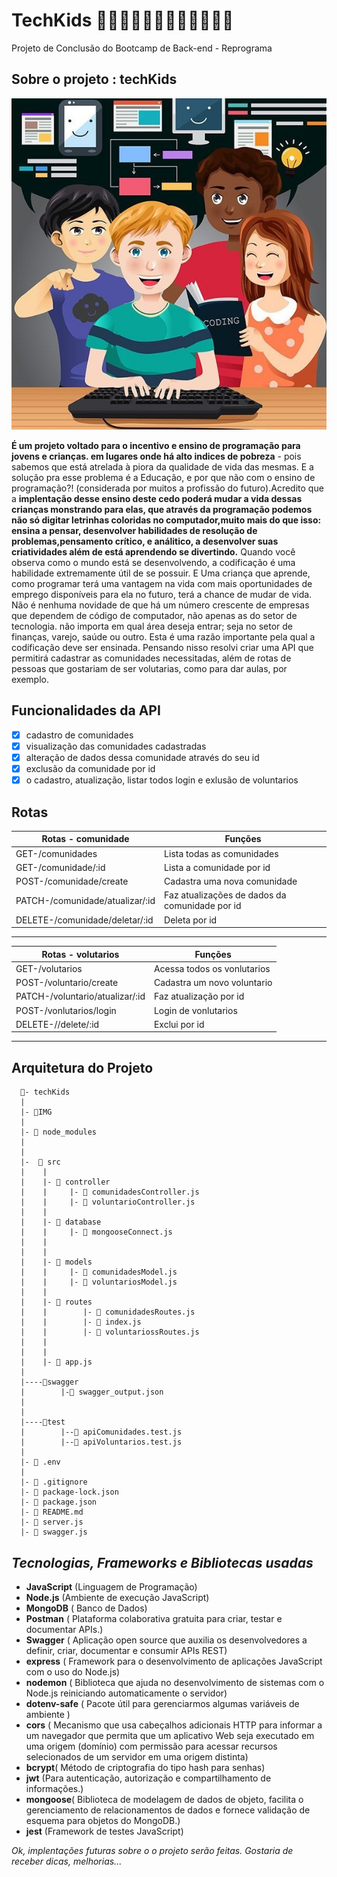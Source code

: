 # TechKids 👩🏻‍💻👨🏼‍💻👩🏿‍💻👩🏽‍💻

Projeto de Conclusão do Bootcamp de Back-end - Reprograma

## **Sobre o projeto : techKids**

![<3](./IMG/kidsTech.jfif)

**É um projeto voltado para o incentivo e ensino  de programação para jovens e crianças.
em lugares onde há alto indices de pobreza** - pois sabemos que
está atrelada à piora da qualidade de vida das mesmas.
    E a solução pra esse problema é a Educação, e por que não com o ensino de programação?! 
(considerada por muitos a profissão do futuro).Acredito que a **implentação desse ensino deste cedo
 poderá mudar a vida dessas crianças monstrando para elas, que através da programação podemos não
 só digitar letrinhas coloridas no computador,muito mais do que isso: ensina  a pensar,
 desenvolver habilidades de resolução de problemas,pensamento crítico, e análitico, a desenvolver suas criatividades 
além de está aprendendo se divertindo.**
       Quando você observa como o mundo está se desenvolvendo, a codificação é uma habilidade  extremamente útil de se possuir.
 E Uma criança que aprende, como programar   terá uma vantagem na vida com mais oportunidades de emprego disponíveis para ela no futuro,
 terá a chance de mudar de vida.
      Não é nenhuma novidade de que há um número crescente de empresas que dependem de código de computador,
 não apenas as do setor de tecnologia. não importa em qual área deseja entrar; seja no setor de  finanças,
 varejo, saúde ou outro. Esta é uma razão importante pela qual a codificação deve ser ensinada.
 Pensando nisso resolvi criar uma API que permitirá cadastrar as comunidades necessitadas,
além de rotas de pessoas  que gostariam de ser volutarias,  como para dar aulas, por exemplo.

## Funcionalidades da API

- [x] cadastro de  comunidades
- [x] visualização das comunidades cadastradas
- [x] alteração de dados dessa comunidade através do seu id
- [x] exclusão da comunidade por id
- [x] o cadastro, atualização, listar todos  login e exlusão de voluntarios

## Rotas

| Rotas - comunidade             | Funções                                       |
|--------------------------------|---------------------------------------------- |
| GET-/comunidades               |  Lista  todas as comunidades                  |
| GET-/comunidade/:id            |  Lista a comunidade por id                    |
| POST-/comunidade/create        |  Cadastra uma nova comunidade                 |
| PATCH-/comunidade/atualizar/:id|  Faz atualizações de dados da comunidade por id                |
| DELETE-/comunidade/deletar/:id |  Deleta por id                                |
----------------------------------------------------------------------------------

| Rotas - volutarios                | Funções
|-----------------------------------|----------------------------------------------|
| GET-/volutarios                   | Acessa  todos os vonlutarios                 |
| POST-/voluntario/create           | Cadastra um novo voluntario                  |
|PATCH-/voluntario/atualizar/:id    | Faz atualização por id                       |
| POST-/vonlutarios/login           | Login de vonlutarios                         |
| DELETE-//delete/:id               | Exclui por id                                |
------------------------------------------------------------------------------------

## Arquitetura do Projeto

```
  📁- techKids
  |
  |- 📁IMG
  | 
  |- 📁 node_modules 
  |
  |
  |-  📁 src 
  |    |
  |    |- 📁 controller 
  |    |     |- 📄 comunidadesController.js  
  |    |     |- 📄 voluntarioController.js
  |    |
  |    |- 📁 database  
  |    |     |- 📄 mongooseConnect.js   
  |    |     
  |    |
  |    |- 📁 models 
  |    |     |- 📄 comunidadesModel.js  
  |    |     |- 📄 voluntariosModel.js 
  |    |
  |    |- 📁 routes  
  |    |        |- 📄 comunidadesRoutes.js   
  |    |        |- 📄 index.js 
  |    |        |- 📄 voluntariossRoutes.js 
  |    |
  |    |
  |    |- 📄 app.js 
  |
  |----📁swagger
  |        |-📄 swagger_output.json
  |
  |
  |----📁test
  |        |--📄 apiComunidades.test.js
  |        |--📄 apiVoluntarios.test.js
  |
  |- 📄 .env 
  |
  |- 📄 .gitignore  
  |- 📄 package-lock.json  
  |- 📄 package.json 
  |- 📄 README.md  
  |- 📄 server.js  
  |- 📄 swagger.js
```

## *Tecnologias, Frameworks e Bibliotecas usadas*

- **JavaScript** (Linguagem de Programação)
- **Node.js** (Ambiente de execução JavaScript)
- **MongoDB** ( Banco de Dados)
- **Postman** ( Plataforma colaborativa gratuita para criar, testar e documentar APIs.)
- **Swagger** ( Aplicação open source que auxilia os desenvolvedores a definir, criar, documentar e consumir APIs REST)
- **express** ( Framework para o desenvolvimento de aplicações JavaScript com o uso do Node.js)
- **nodemon** ( Biblioteca que ajuda no desenvolvimento de sistemas com o Node.js reiniciando automaticamente o servidor)
- **dotenv-safe** ( Pacote útil para gerenciarmos algumas variáveis de ambiente )
- **cors** ( Mecanismo que usa cabeçalhos adicionais HTTP para informar a um navegador que permita que um aplicativo Web
 seja executado em uma origem (domínio) com permissão para acessar recursos selecionados de um servidor em uma origem distinta)
- **bcrypt**( Método de criptografia do tipo hash para senhas)
- **jwt** (Para autenticação, autorização e compartilhamento de informações.)
- **mongoose**( Biblioteca de modelagem de dados de objeto, facilita 
o gerenciamento de relacionamentos de dados e fornece validação de esquema para objetos do MongoDB.)
- **jest** (Framework de testes JavaScript)

 *Ok, implentações futuras sobre o o projeto serão feitas. Gostaria de receber dicas, melhorias...*

